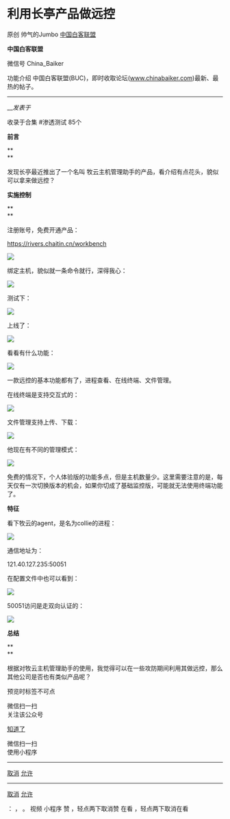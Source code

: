 #  利用长亭产品做远控

原创 帅气的Jumbo [ 中国白客联盟 ](javascript:void\(0\);)

**中国白客联盟** ![]()

微信号 China_Baiker

功能介绍 中国白客联盟(BUC)，即时收取论坛(www.chinabaiker.com)最新、最热的帖子。

____

___发表于_

收录于合集 #渗透测试 85个

**前言**

 **  
**

发现长亭最近推出了一个名叫 牧云主机管理助手的产品，看介绍有点花头，貌似可以拿来做远控？

  

 **实施控制**

 **  
**

注册账号，免费开通产品：

  

https://rivers.chaitin.cn/workbench



![](https://gitee.com/fuli009/images/raw/master/public/20230307161528.png)

               

绑定主机，貌似就一条命令就行，深得我心：

  

![](https://gitee.com/fuli009/images/raw/master/public/20230307161545.png)

  

测试下：

![](https://gitee.com/fuli009/images/raw/master/public/20230307161547.png)

  

               

上线了：

![](https://gitee.com/fuli009/images/raw/master/public/20230307161548.png)

  

               

看看有什么功能：

  

![](https://gitee.com/fuli009/images/raw/master/public/20230307161550.png)

               

一款远控的基本功能都有了，进程查看、在线终端、文件管理。

  

在线终端是支持交互式的：

  

![](https://gitee.com/fuli009/images/raw/master/public/20230307161551.png)

               

文件管理支持上传、下载：

  

![](https://gitee.com/fuli009/images/raw/master/public/20230307161552.png)

               

他现在有不同的管理模式：

  

![](https://gitee.com/fuli009/images/raw/master/public/20230307161554.png)

               

免费的情况下，个人体验版的功能多点，但是主机数量少。这里需要注意的是，每天仅有一次切换版本的机会，如果你切成了基础监控版，可能就无法使用终端功能了。

  

 **特征**

看下牧云的agent，是名为collie的进程：

![](https://gitee.com/fuli009/images/raw/master/public/20230307161556.png)

               

通信地址为：

121.40.127.235:50051

  

在配置文件中也可以看到：

  

![](https://gitee.com/fuli009/images/raw/master/public/20230307161557.png)

               

50051访问是走双向认证的：

  

![](https://gitee.com/fuli009/images/raw/master/public/20230307161558.png)

               

 **总结**

 **  
**

根据对牧云主机管理助手的使用，我觉得可以在一些攻防期间利用其做远控，那么其他公司是否也有类似产品呢？

  

  

  

预览时标签不可点

微信扫一扫  
关注该公众号

[知道了](javascript:;)

微信扫一扫  
使用小程序

****

[取消](javascript:void\(0\);) [允许](javascript:void\(0\);)

****

[取消](javascript:void\(0\);) [允许](javascript:void\(0\);)

： ， 。   视频 小程序 赞 ，轻点两下取消赞 在看 ，轻点两下取消在看

